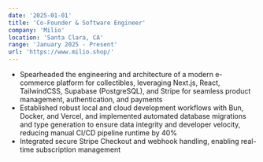 ```yaml
---
date: '2025-01-01'
title: 'Co-Founder & Software Engineer'
company: 'Milio'
location: 'Santa Clara, CA'
range: 'January 2025 - Present'
url: 'https://www.milio.shop/'
---
```


- Spearheaded the engineering and architecture of a modern e-commerce platform for collectibles, leveraging Next.js, React, TailwindCSS, Supabase (PostgreSQL), and Stripe for seamless product management, authentication, and payments
- Established robust local and cloud development workflows with Bun, Docker, and Vercel, and implemented automated database migrations and type generation to ensure data integrity and developer velocity, reducing manual CI/CD pipeline runtime by 40%
- Integrated secure Stripe Checkout and webhook handling, enabling real-time subscription management
